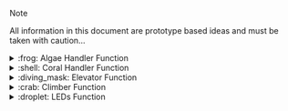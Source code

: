 > [!NOTE]
> All information in this document are prototype based ideas and must be taken with caution...

<details>
<summary>:frog: Algae Handler Function</summary>
  
  \
  Vertical Position -> in robot perimeter
  \
  Horizontal Position -> out of robot perimeter

### Starting Position
  - No Motor Movement: No Spin
  - Solenoid: Vertical Position

### Intake Position
  - Motor Movement: Spin
  - Solenoid: Horizontal Position

### Has Algae
  - Hit Limit Switch
    - Stop Motor
    - No Motor Movement: No Spin
    - Solenoid: Vertical Position
  - Hall Effect Sensor: When magnet gets detected

### Holding Position
  - No Motor Movement: No Spin
  - Solenoid: Vertical Position
  - Hold
    - Limit and Hall Effect both switched: Stop Running
    - Hall Effect w/o Limit: Run Motor until Limit pressed

### Outtake Position
  - Motor Movement: Neg. Spin -> Timed?
  - Solenoid: Vertical Position
  - End Hold
    
</details>
<details>
<summary> :shell: Coral Handler Function </summary>

  >👓 Use encoders for accurate LR and Vertical Positioning?
  >\
  >🛑 Possible Limit Switches for protection, not guaranteed
  
  Intake Position -> Down Position
  \
  Outtake Lvl 1 Position -> 45 Angle Outtake (+ error)

### Starting Position
  - Outtake Motor: No Spin
    - Coral Limit Switch: not hit
  - LR Motor: Right
  - Vertical Motor: Intake Position
  - Elevator Position: Start


### Intake Position
  - Outtake Motor: Neg. Spin until Coral Limit Switch hit
    - Coral Limit Switch: hit
  - LR Motor: Right
  - Vertical Motor: Intake Position
  - Elevator Position: Start


## :fishing_pole_and_fish: Reef Positioning States

### Left Trough Position
  - Outtake Motor: Spin
    - Coral Limit Switch: not hit
  - LR Motor: Base off of Odom
  - Vertical Motor: Outtake Level 1 Position
  - Elevator Position: Start

### Right Trough Position
  - Outtake Motor: Spin
    - Coral Limit Switch: not hit
  - LR Motor: Base off of Odom
  - Vertical Motor: Outtake Level 1 Position
  - Elevator Position: Start

### Reef Level 2 Position
  - Outtake Motor: Spin
    - Coral Limit Switch: not hit
  - LR Motor: Base off of Odom
  - Vertical Motor: Outtake Level 2 Position
  - Elevator Position: Level 2
    
### Reef Level 3 Position
  - Outtake Motor: Spin
    - Coral Limit Switch: not hit
  - LR Motor: Base off of Odom
  - Vertical Motor: Outtake Level 3 Position
  - Elevator Position: Level 2

### Reef Level 4 Position
  - Outtake Motor: Spin
    - Coral Limit Switch: not hit
  - LR Motor: Base off of Odom
  - Vertical Motor: Outtake Level 4 Position
  - Elevator Position: Level 4

  > ⚠️
  > Do not know about a possible Ending Position.

- Possible Ending Position?
</details>
<details>
<summary> :diving_mask: Elevator Function </summary>

### Start (& Intake + Trough) Position
  - Ele. Motor: Rev. Spin until bottom limit swtich hit
  - Bottom Limit Switch: hit
  - Top Limit Switch: not hit
  
### Level 2 Position
  - Ele. Motor: Spin until rotation/height reached (**calculate**)
    - use encoder for rotation measurment 
  - Bottom Limit Switch: not hit
  - Top Limit Switch: not hit
  
### Level 3 Position
  - Ele. Motor: Spin until rotation/height reached (**calculate**)
    - use encoder for rotation measurment 
  - Bottom Limit Switch: not hit
  - Top Limit Switch: not hit
  
### Level 4 Position  
  - Ele. Motor: Spin until rotation/height reached (**calculate**)
      - use encoder for rotation measurment
  - Bottom Limit Switch: not hit
  - Top Limit Switch: hit
</details>

<details>
<summary> :crab: Climber Function </summary>

  ##### Posibility of using M Solenoid for sensor?

### Start Position
  - Up/Down Motor: Up Position, No Spin
  - Clamp Solenoid: Open Position
    
### Ready to Climb Position:
  -  Up/Down Motor: Down Position, Spin
  -  Clamp Solenoid: Open Position

### Clamp Position:
  - Up/Down Motor: Down Position, No Spin
  - Clamp Solenoid: Closed Position
    
### Climbing Position:
  - Up/Down Motor: Up Position, Spin
  - Clamp Solenoid: Closed Position
    
</details>

<details>
<summary> :droplet: LEDs Function </summary>
  
    Turned On & Connected: Rainbow
    Coral Intaked: Green
    Algae Intaked: White
    Intaking anything: LED wave downward
                        - Coral White, Algae Green
    Outaking anything: LED wave upward
                        - Coral White, Algae Green
    Auto Assist Active: Blinking white

</details>
